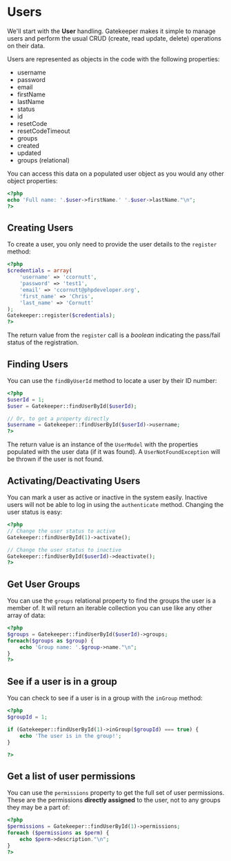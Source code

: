 # Users

We'll start with the **User** handling. Gatekeeper makes it simple to manage users and perform the usual CRUD (create, read update, delete) operations on their data.

Users are represented as objects in the code with the following properties:

- username
- password
- email
- firstName
- lastName
- status
- id
- resetCode
- resetCodeTimeout
- groups
- created
- updated
- groups (relational)

You can access this data on a populated user object as you would any other object properties:

```php
<?php
echo 'Full name: '.$user->firstName.' '.$user->lastName."\n";
?>
```

## Creating Users

To create a user, you only need to provide the user details to the `register` method:

```php
<?php
$credentials = array(
    'username' => 'ccornutt',
    'password' => 'test1',
    'email' => 'ccornutt@phpdeveloper.org',
    'first_name' => 'Chris',
    'last_name' => 'Cornutt'
);
Gatekeeper::register($credentials);
?>
```

The return value from the `register` call is a *boolean* indicating the pass/fail status of the registration.

## Finding Users

You can use the `findByUserId` method to locate a user by their ID number:

```php
<?php
$userId = 1;
$user = Gatekeeper::findUserById($userId);

// Or, to get a property directly
$username = Gatekeeper::findUserById($userId)->username;
?>
```

The return value is an instance of the `UserModel` with the properties populated with the user data (if it was found). A `UserNotFoundException` will be thrown if the user is not found.

## Activating/Deactivating Users

You can mark a user as active or inactive in the system easily. Inactive users will not be able to log in using the `authenticate` method. Changing the user status is easy:

```php
<?php
// Change the user status to active
Gatekeeper::findUserById(1)->activate();

// Change the user status to inactive
Gatekeeper::findUserById($userId)->deactivate();
?>
```

## Get User Groups

You can use the `groups` relational property to find the groups the user is a member of. It will return an iterable collection
you can use like any other array of data:

```php
<?php
$groups = Gatekeeper::findUserById($userId)->groups;
foreach($groups as $group) {
    echo 'Group name: '.$group->name."\n";
}
?>
```

## See if a user is in a group

You can check to see if a user is in a group with the `inGroup` method:

```php
<?php
$groupId = 1;

if (Gatekeeper::findUserById(1)->inGroup($groupId) === true) {
	echo 'The user is in the group!';
}

?>
```

## Get a list of user permissions

You can use the `permissions` property to get the full set of user permissions. These are the permissions **directly assigned** to the user, not to any groups they may be a part of:

```php
<?php
$permissions = Gatekeeper::findUserById(1)->permissions;
foreach ($permissions as $perm) {
	echo $perm->description."\n";
}
?>
```
